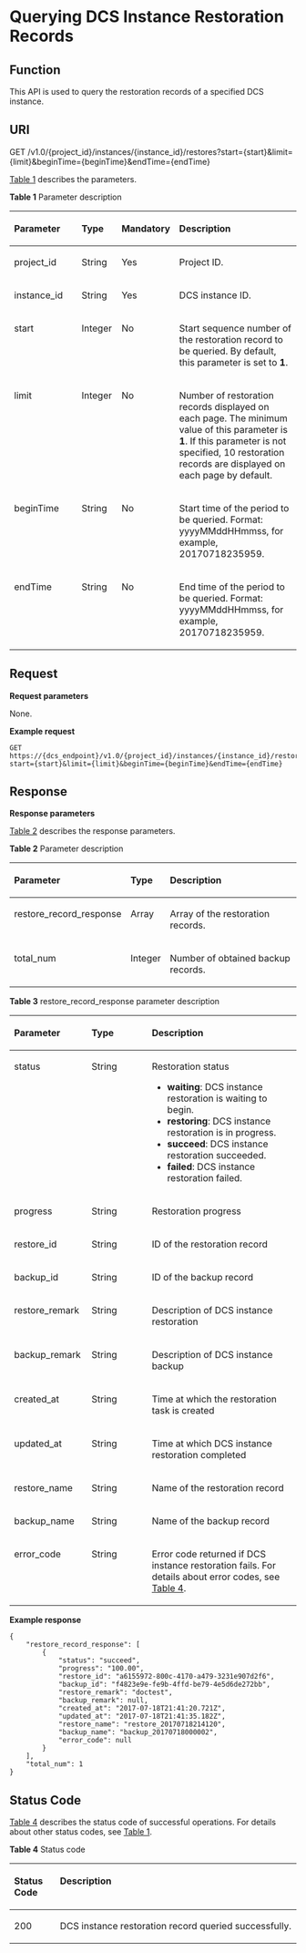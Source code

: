 # Querying DCS Instance Restoration Records<a name="dcs-api-0312023"></a>

## Function<a name="section20779854161013"></a>

This API is used to query the restoration records of a specified DCS instance.

## URI<a name="section10627123311133"></a>

GET /v1.0/\{project\_id\}/instances/\{instance\_id\}/restores?start=\{start\}&limit=\{limit\}&beginTime=\{beginTime\}&endTime=\{endTime\}

[Table 1](#table1899262913382)  describes the parameters.

**Table  1**  Parameter description

<a name="table1899262913382"></a>
<table><thead align="left"><tr id="row1599115293389"><th class="cellrowborder" valign="top" width="25%" id="mcps1.2.5.1.1"><p id="p15991152913819"><a name="p15991152913819"></a><a name="p15991152913819"></a>Parameter</p>
</th>
<th class="cellrowborder" valign="top" width="14.000000000000002%" id="mcps1.2.5.1.2"><p id="p129916298387"><a name="p129916298387"></a><a name="p129916298387"></a>Type</p>
</th>
<th class="cellrowborder" valign="top" width="15%" id="mcps1.2.5.1.3"><p id="p13991142913384"><a name="p13991142913384"></a><a name="p13991142913384"></a>Mandatory</p>
</th>
<th class="cellrowborder" valign="top" width="46%" id="mcps1.2.5.1.4"><p id="p1991329193814"><a name="p1991329193814"></a><a name="p1991329193814"></a>Description</p>
</th>
</tr>
</thead>
<tbody><tr id="row11992929163813"><td class="cellrowborder" valign="top" width="25%" headers="mcps1.2.5.1.1 "><p id="p1256118557236"><a name="p1256118557236"></a><a name="p1256118557236"></a>project_id</p>
</td>
<td class="cellrowborder" valign="top" width="14.000000000000002%" headers="mcps1.2.5.1.2 "><p id="p1756110555237"><a name="p1756110555237"></a><a name="p1756110555237"></a>String</p>
</td>
<td class="cellrowborder" valign="top" width="15%" headers="mcps1.2.5.1.3 "><p id="p195611055112314"><a name="p195611055112314"></a><a name="p195611055112314"></a>Yes</p>
</td>
<td class="cellrowborder" valign="top" width="46%" headers="mcps1.2.5.1.4 "><p id="p19561175562312"><a name="p19561175562312"></a><a name="p19561175562312"></a>Project ID.</p>
</td>
</tr>
<tr id="row1802105014239"><td class="cellrowborder" valign="top" width="25%" headers="mcps1.2.5.1.1 "><p id="p7562555122310"><a name="p7562555122310"></a><a name="p7562555122310"></a>instance_id</p>
</td>
<td class="cellrowborder" valign="top" width="14.000000000000002%" headers="mcps1.2.5.1.2 "><p id="p25629552238"><a name="p25629552238"></a><a name="p25629552238"></a>String</p>
</td>
<td class="cellrowborder" valign="top" width="15%" headers="mcps1.2.5.1.3 "><p id="p4562135513237"><a name="p4562135513237"></a><a name="p4562135513237"></a>Yes</p>
</td>
<td class="cellrowborder" valign="top" width="46%" headers="mcps1.2.5.1.4 "><p id="p45621055152310"><a name="p45621055152310"></a><a name="p45621055152310"></a>DCS instance ID.</p>
</td>
</tr>
<tr id="row319585116234"><td class="cellrowborder" valign="top" width="25%" headers="mcps1.2.5.1.1 "><p id="p1562155502313"><a name="p1562155502313"></a><a name="p1562155502313"></a>start</p>
</td>
<td class="cellrowborder" valign="top" width="14.000000000000002%" headers="mcps1.2.5.1.2 "><p id="p5562135519239"><a name="p5562135519239"></a><a name="p5562135519239"></a>Integer</p>
</td>
<td class="cellrowborder" valign="top" width="15%" headers="mcps1.2.5.1.3 "><p id="p356265542319"><a name="p356265542319"></a><a name="p356265542319"></a>No</p>
</td>
<td class="cellrowborder" valign="top" width="46%" headers="mcps1.2.5.1.4 "><p id="p12562455202313"><a name="p12562455202313"></a><a name="p12562455202313"></a>Start sequence number of the restoration record to be queried. By default, this parameter is set to <strong id="b418831779"><a name="b418831779"></a><a name="b418831779"></a>1</strong>.</p>
</td>
</tr>
<tr id="row5563551152313"><td class="cellrowborder" valign="top" width="25%" headers="mcps1.2.5.1.1 "><p id="p75621955142315"><a name="p75621955142315"></a><a name="p75621955142315"></a>limit</p>
</td>
<td class="cellrowborder" valign="top" width="14.000000000000002%" headers="mcps1.2.5.1.2 "><p id="p14562115582312"><a name="p14562115582312"></a><a name="p14562115582312"></a>Integer</p>
</td>
<td class="cellrowborder" valign="top" width="15%" headers="mcps1.2.5.1.3 "><p id="p12562115515234"><a name="p12562115515234"></a><a name="p12562115515234"></a>No</p>
</td>
<td class="cellrowborder" valign="top" width="46%" headers="mcps1.2.5.1.4 "><p id="p11562145515237"><a name="p11562145515237"></a><a name="p11562145515237"></a>Number of restoration records displayed on each page. The minimum value of this parameter is <strong id="b698477872"><a name="b698477872"></a><a name="b698477872"></a>1</strong>. If this parameter is not specified, 10 restoration records are displayed on each page by default.</p>
</td>
</tr>
<tr id="row1473645152319"><td class="cellrowborder" valign="top" width="25%" headers="mcps1.2.5.1.1 "><p id="p15631055162314"><a name="p15631055162314"></a><a name="p15631055162314"></a>beginTime</p>
</td>
<td class="cellrowborder" valign="top" width="14.000000000000002%" headers="mcps1.2.5.1.2 "><p id="p1956395502312"><a name="p1956395502312"></a><a name="p1956395502312"></a>String</p>
</td>
<td class="cellrowborder" valign="top" width="15%" headers="mcps1.2.5.1.3 "><p id="p14563115522319"><a name="p14563115522319"></a><a name="p14563115522319"></a>No</p>
</td>
<td class="cellrowborder" valign="top" width="46%" headers="mcps1.2.5.1.4 "><p id="p16563175562318"><a name="p16563175562318"></a><a name="p16563175562318"></a>Start time of the period to be queried. Format: yyyyMMddHHmmss, for example, 20170718235959.</p>
</td>
</tr>
<tr id="row1690510515236"><td class="cellrowborder" valign="top" width="25%" headers="mcps1.2.5.1.1 "><p id="p6563755122319"><a name="p6563755122319"></a><a name="p6563755122319"></a>endTime</p>
</td>
<td class="cellrowborder" valign="top" width="14.000000000000002%" headers="mcps1.2.5.1.2 "><p id="p7563175512318"><a name="p7563175512318"></a><a name="p7563175512318"></a>String</p>
</td>
<td class="cellrowborder" valign="top" width="15%" headers="mcps1.2.5.1.3 "><p id="p8563145519235"><a name="p8563145519235"></a><a name="p8563145519235"></a>No</p>
</td>
<td class="cellrowborder" valign="top" width="46%" headers="mcps1.2.5.1.4 "><p id="p1564355172311"><a name="p1564355172311"></a><a name="p1564355172311"></a>End time of the period to be queried. Format: yyyyMMddHHmmss, for example, 20170718235959.</p>
</td>
</tr>
</tbody>
</table>

## Request<a name="section17412144620133"></a>

**Request parameters**

None.

**Example request**

```
GET https://{dcs_endpoint}/v1.0/{project_id}/instances/{instance_id}/restores?start={start}&limit={limit}&beginTime={beginTime}&endTime={endTime}
```

## Response<a name="section1417213312142"></a>

**Response parameters**

[Table 2](#table1861319576383)  describes the response parameters.

**Table  2**  Parameter description

<a name="table1861319576383"></a>
<table><thead align="left"><tr id="row1961225712388"><th class="cellrowborder" valign="top" width="25%" id="mcps1.2.4.1.1"><p id="p136126577389"><a name="p136126577389"></a><a name="p136126577389"></a>Parameter</p>
</th>
<th class="cellrowborder" valign="top" width="12%" id="mcps1.2.4.1.2"><p id="p76121757113816"><a name="p76121757113816"></a><a name="p76121757113816"></a>Type</p>
</th>
<th class="cellrowborder" valign="top" width="63%" id="mcps1.2.4.1.3"><p id="p26121157123820"><a name="p26121157123820"></a><a name="p26121157123820"></a>Description</p>
</th>
</tr>
</thead>
<tbody><tr id="row166121557203812"><td class="cellrowborder" valign="top" width="25%" headers="mcps1.2.4.1.1 "><p id="p4952127112514"><a name="p4952127112514"></a><a name="p4952127112514"></a>restore_record_response</p>
</td>
<td class="cellrowborder" valign="top" width="12%" headers="mcps1.2.4.1.2 "><p id="p12952175251"><a name="p12952175251"></a><a name="p12952175251"></a>Array</p>
</td>
<td class="cellrowborder" valign="top" width="63%" headers="mcps1.2.4.1.3 "><p id="p16952576257"><a name="p16952576257"></a><a name="p16952576257"></a>Array of the restoration records.</p>
</td>
</tr>
<tr id="row378033719215"><td class="cellrowborder" valign="top" width="25%" headers="mcps1.2.4.1.1 "><p id="p1490220481211"><a name="p1490220481211"></a><a name="p1490220481211"></a>total_num</p>
</td>
<td class="cellrowborder" valign="top" width="12%" headers="mcps1.2.4.1.2 "><p id="p390214481123"><a name="p390214481123"></a><a name="p390214481123"></a>Integer</p>
</td>
<td class="cellrowborder" valign="top" width="63%" headers="mcps1.2.4.1.3 "><p id="p3902248726"><a name="p3902248726"></a><a name="p3902248726"></a>Number of obtained backup records.</p>
</td>
</tr>
</tbody>
</table>

**Table  3**  restore\_record\_response parameter description

<a name="table8487183718255"></a>
<table><thead align="left"><tr id="row14488193732512"><th class="cellrowborder" valign="top" width="27%" id="mcps1.2.4.1.1"><p id="p1348853762517"><a name="p1348853762517"></a><a name="p1348853762517"></a>Parameter</p>
</th>
<th class="cellrowborder" valign="top" width="21%" id="mcps1.2.4.1.2"><p id="p4488123742513"><a name="p4488123742513"></a><a name="p4488123742513"></a>Type</p>
</th>
<th class="cellrowborder" valign="top" width="52%" id="mcps1.2.4.1.3"><p id="p348853716256"><a name="p348853716256"></a><a name="p348853716256"></a>Description</p>
</th>
</tr>
</thead>
<tbody><tr id="row1048833719252"><td class="cellrowborder" valign="top" width="27%" headers="mcps1.2.4.1.1 "><p id="p114001551142519"><a name="p114001551142519"></a><a name="p114001551142519"></a>status</p>
</td>
<td class="cellrowborder" valign="top" width="21%" headers="mcps1.2.4.1.2 "><p id="p10400185162514"><a name="p10400185162514"></a><a name="p10400185162514"></a>String</p>
</td>
<td class="cellrowborder" valign="top" width="52%" headers="mcps1.2.4.1.3 "><p id="p04001251102510"><a name="p04001251102510"></a><a name="p04001251102510"></a>Restoration status</p>
<a name="ul19239161818492"></a><a name="ul19239161818492"></a><ul id="ul19239161818492"><li><strong id="b128611546141815"><a name="b128611546141815"></a><a name="b128611546141815"></a>waiting</strong>: DCS instance restoration is waiting to begin.</li><li><strong id="b17952140548"><a name="b17952140548"></a><a name="b17952140548"></a>restoring</strong>: DCS instance restoration is in progress. </li><li><strong id="b93131151542"><a name="b93131151542"></a><a name="b93131151542"></a>succeed</strong>: DCS instance restoration succeeded. </li><li><strong id="b6563172615544"><a name="b6563172615544"></a><a name="b6563172615544"></a>failed</strong>: DCS instance restoration failed.</li></ul>
</td>
</tr>
<tr id="row010184317256"><td class="cellrowborder" valign="top" width="27%" headers="mcps1.2.4.1.1 "><p id="p240075117259"><a name="p240075117259"></a><a name="p240075117259"></a>progress</p>
</td>
<td class="cellrowborder" valign="top" width="21%" headers="mcps1.2.4.1.2 "><p id="p240011517257"><a name="p240011517257"></a><a name="p240011517257"></a>String</p>
</td>
<td class="cellrowborder" valign="top" width="52%" headers="mcps1.2.4.1.3 "><p id="p8400135112252"><a name="p8400135112252"></a><a name="p8400135112252"></a>Restoration progress</p>
</td>
</tr>
<tr id="row1519594318252"><td class="cellrowborder" valign="top" width="27%" headers="mcps1.2.4.1.1 "><p id="p0400195102512"><a name="p0400195102512"></a><a name="p0400195102512"></a>restore_id</p>
</td>
<td class="cellrowborder" valign="top" width="21%" headers="mcps1.2.4.1.2 "><p id="p174001751132512"><a name="p174001751132512"></a><a name="p174001751132512"></a>String</p>
</td>
<td class="cellrowborder" valign="top" width="52%" headers="mcps1.2.4.1.3 "><p id="p740075111253"><a name="p740075111253"></a><a name="p740075111253"></a>ID of the restoration record</p>
</td>
</tr>
<tr id="row16385543152519"><td class="cellrowborder" valign="top" width="27%" headers="mcps1.2.4.1.1 "><p id="p1840055192511"><a name="p1840055192511"></a><a name="p1840055192511"></a>backup_id</p>
</td>
<td class="cellrowborder" valign="top" width="21%" headers="mcps1.2.4.1.2 "><p id="p13400105118252"><a name="p13400105118252"></a><a name="p13400105118252"></a>String</p>
</td>
<td class="cellrowborder" valign="top" width="52%" headers="mcps1.2.4.1.3 "><p id="p74001851152520"><a name="p74001851152520"></a><a name="p74001851152520"></a>ID of the backup record</p>
</td>
</tr>
<tr id="row856044319253"><td class="cellrowborder" valign="top" width="27%" headers="mcps1.2.4.1.1 "><p id="p1140010519258"><a name="p1140010519258"></a><a name="p1140010519258"></a>restore_remark</p>
</td>
<td class="cellrowborder" valign="top" width="21%" headers="mcps1.2.4.1.2 "><p id="p640018510255"><a name="p640018510255"></a><a name="p640018510255"></a>String</p>
</td>
<td class="cellrowborder" valign="top" width="52%" headers="mcps1.2.4.1.3 "><p id="p64001151182518"><a name="p64001151182518"></a><a name="p64001151182518"></a>Description of DCS instance restoration</p>
</td>
</tr>
<tr id="row1272674352515"><td class="cellrowborder" valign="top" width="27%" headers="mcps1.2.4.1.1 "><p id="p13400195111259"><a name="p13400195111259"></a><a name="p13400195111259"></a>backup_remark</p>
</td>
<td class="cellrowborder" valign="top" width="21%" headers="mcps1.2.4.1.2 "><p id="p144001851182519"><a name="p144001851182519"></a><a name="p144001851182519"></a>String</p>
</td>
<td class="cellrowborder" valign="top" width="52%" headers="mcps1.2.4.1.3 "><p id="p5400195113258"><a name="p5400195113258"></a><a name="p5400195113258"></a>Description of DCS instance backup</p>
</td>
</tr>
<tr id="row284015436258"><td class="cellrowborder" valign="top" width="27%" headers="mcps1.2.4.1.1 "><p id="p740005102516"><a name="p740005102516"></a><a name="p740005102516"></a>created_at</p>
</td>
<td class="cellrowborder" valign="top" width="21%" headers="mcps1.2.4.1.2 "><p id="p1400351112519"><a name="p1400351112519"></a><a name="p1400351112519"></a>String</p>
</td>
<td class="cellrowborder" valign="top" width="52%" headers="mcps1.2.4.1.3 "><p id="p0400751152514"><a name="p0400751152514"></a><a name="p0400751152514"></a>Time at which the restoration task is created</p>
</td>
</tr>
<tr id="row5985114332513"><td class="cellrowborder" valign="top" width="27%" headers="mcps1.2.4.1.1 "><p id="p040105102512"><a name="p040105102512"></a><a name="p040105102512"></a>updated_at</p>
</td>
<td class="cellrowborder" valign="top" width="21%" headers="mcps1.2.4.1.2 "><p id="p040195119251"><a name="p040195119251"></a><a name="p040195119251"></a>String</p>
</td>
<td class="cellrowborder" valign="top" width="52%" headers="mcps1.2.4.1.3 "><p id="p8401185112516"><a name="p8401185112516"></a><a name="p8401185112516"></a>Time at which DCS instance restoration completed</p>
</td>
</tr>
<tr id="row2015594462514"><td class="cellrowborder" valign="top" width="27%" headers="mcps1.2.4.1.1 "><p id="p1240115114252"><a name="p1240115114252"></a><a name="p1240115114252"></a>restore_name</p>
</td>
<td class="cellrowborder" valign="top" width="21%" headers="mcps1.2.4.1.2 "><p id="p74015519256"><a name="p74015519256"></a><a name="p74015519256"></a>String</p>
</td>
<td class="cellrowborder" valign="top" width="52%" headers="mcps1.2.4.1.3 "><p id="p19401851162515"><a name="p19401851162515"></a><a name="p19401851162515"></a>Name of the restoration record</p>
</td>
</tr>
<tr id="row139417445256"><td class="cellrowborder" valign="top" width="27%" headers="mcps1.2.4.1.1 "><p id="p8401165142516"><a name="p8401165142516"></a><a name="p8401165142516"></a>backup_name</p>
</td>
<td class="cellrowborder" valign="top" width="21%" headers="mcps1.2.4.1.2 "><p id="p440116515254"><a name="p440116515254"></a><a name="p440116515254"></a>String</p>
</td>
<td class="cellrowborder" valign="top" width="52%" headers="mcps1.2.4.1.3 "><p id="p6401351102519"><a name="p6401351102519"></a><a name="p6401351102519"></a>Name of the backup record</p>
</td>
</tr>
<tr id="row1455424418252"><td class="cellrowborder" valign="top" width="27%" headers="mcps1.2.4.1.1 "><p id="p94011151172510"><a name="p94011151172510"></a><a name="p94011151172510"></a>error_code</p>
</td>
<td class="cellrowborder" valign="top" width="21%" headers="mcps1.2.4.1.2 "><p id="p13401351162517"><a name="p13401351162517"></a><a name="p13401351162517"></a>String</p>
</td>
<td class="cellrowborder" valign="top" width="52%" headers="mcps1.2.4.1.3 "><p id="p940115517252"><a name="p940115517252"></a><a name="p940115517252"></a>Error code returned if DCS instance restoration fails. For details about error codes, see <a href="querying-dcs-instance-backup-records.md#table1255361919491">Table 4</a>.</p>
</td>
</tr>
</tbody>
</table>

**Example response**

```
{
    "restore_record_response": [
        {
            "status": "succeed",
            "progress": "100.00",
            "restore_id": "a6155972-800c-4170-a479-3231e907d2f6",
            "backup_id": "f4823e9e-fe9b-4ffd-be79-4e5d6de272bb",
            "restore_remark": "doctest",
            "backup_remark": null,
            "created_at": "2017-07-18T21:41:20.721Z",
            "updated_at": "2017-07-18T21:41:35.182Z",
            "restore_name": "restore_20170718214120",
            "backup_name": "backup_20170718000002",
            "error_code": null
        }
    ],
    "total_num": 1
}
```

## Status Code<a name="section4860101417132"></a>

[Table 4](#table486141410130)  describes the status code of successful operations. For details about other status codes, see  [Table 1](status-codes.md#table5210141351517).

**Table  4**  Status code

<a name="table486141410130"></a>
<table><thead align="left"><tr id="row18616141139"><th class="cellrowborder" valign="top" width="15.98%" id="mcps1.2.3.1.1"><p id="p1986191418133"><a name="p1986191418133"></a><a name="p1986191418133"></a>Status Code</p>
</th>
<th class="cellrowborder" valign="top" width="84.02%" id="mcps1.2.3.1.2"><p id="p18861111415138"><a name="p18861111415138"></a><a name="p18861111415138"></a>Description</p>
</th>
</tr>
</thead>
<tbody><tr id="row786131451312"><td class="cellrowborder" valign="top" width="15.98%" headers="mcps1.2.3.1.1 "><p id="p6861114181311"><a name="p6861114181311"></a><a name="p6861114181311"></a>200</p>
</td>
<td class="cellrowborder" valign="top" width="84.02%" headers="mcps1.2.3.1.2 "><p id="p6330445162818"><a name="p6330445162818"></a><a name="p6330445162818"></a>DCS instance restoration record queried successfully.</p>
</td>
</tr>
</tbody>
</table>

